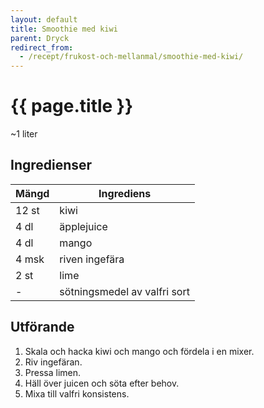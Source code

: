 ```yaml
---
layout: default
title: Smoothie med kiwi
parent: Dryck
redirect_from:
  - /recept/frukost-och-mellanmal/smoothie-med-kiwi/
---
```


# {{ page.title }}

~1 liter
## Ingredienser

Mängd|Ingrediens
------------ | -------------
12 st | kiwi
4 dl | äpplejuice
4 dl | mango
4 msk | riven ingefära
2 st | lime
\- |sötningsmedel av valfri sort

## Utförande
1. Skala och hacka kiwi och mango och fördela i en mixer.
2. Riv ingefäran.
3. Pressa limen.
4. Häll över juicen och söta efter behov.
5. Mixa till valfri konsistens.
